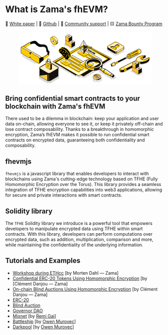 # What is Zama's fhEVM?

📙 [White paper](https://github.com/zama-ai/fhevm/blob/main/fhevm-whitepaper.pdf) | 📁 [Github](https://github.com/zama-ai/fhevm) | 💛 [Community support](https://zama.ai/community) | 🟨 [Zama Bounty Program](https://github.com/zama-ai/bounty-program)

<figure><img src=".gitbook/assets/zama_doc_header_fhevm.png" alt=""><figcaption></figcaption></figure>

## Bring confidential smart contracts to your blockchain with Zama's fhEVM

There used to be a dilemma in blockchain: keep your application and user data on-chain, allowing everyone to see it, or keep it privately off-chain and lose contract composability. Thanks to a breakthrough in homomorphic encryption, Zama’s fhEVM makes it possible to run confidential smart contracts on encrypted data, guaranteeing both confidentiality and composability.

## fhevmjs

`fhevmjs` is a javascript library that enables developers to interact with blockchains using Zama's cutting-edge technology based on TFHE (Fully Homomorphic Encryption over the Torus). This library provides a seamless integration of TFHE encryption capabilities into web3 applications, allowing for secure and private interactions with smart contracts.

## Solidity library

The `TFHE` Solidity library we introduce is a powerful tool that empowers developers to manipulate encrypted data using TFHE within smart contracts. With this library, developers can perform computations over encrypted data, such as addition, multiplication, comparison and more, while maintaining the confidentiality of the underlying information.

## Tutorials and Examples

- [Workshop during ETHcc](https://www.youtube.com/watch?v=eivfVykPP8U) \[by Morten Dahl — Zama]
- [Confidential ERC-20 Tokens Using Homomorphic Encryption](https://www.zama.ai/post/confidential-erc-20-tokens-using-homomorphic-encryption) \[by \[Clément Danjou — Zama]
- [On-chain Blind Auctions Using Homomorphic Encryption](https://www.zama.ai/post/on-chain-blind-auctions-using-homomorphic-encryption) \[by Clément Danjou — Zama]
- [ERC-20](https://github.com/zama-ai/fhevm-solidity/blob/main/examples/EncryptedERC20.sol)
- [Blind Auction](https://github.com/zama-ai/fhevm-solidity/blob/main/examples/BlindAuction.sol)
- [Governor DAO](https://github.com/zama-ai/fhevm-solidity/tree/main/examples/Governor)
- [Mixnet](https://github.com/anonymousGifter/mixnet-core) \[by [Remi Gai](https://github.com/remi-gai)]
- [Battleship](https://github.com/battleship-fhevm/battleship-hardhat) \[by [Owen Murovec](https://github.com/omurovec)]
- [Darkpool](https://github.com/omurovec/fhe-darkpools) \[by [Owen Murovec](https://github.com/omurovec)]
